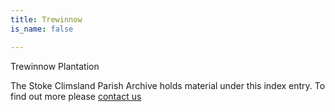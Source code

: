 ```yaml
---
title: Trewinnow
is_name: false

---
```


Trewinnow Plantation


The Stoke Climsland Parish Archive holds material under this index entry. To find out more please [contact us](/contact/)
